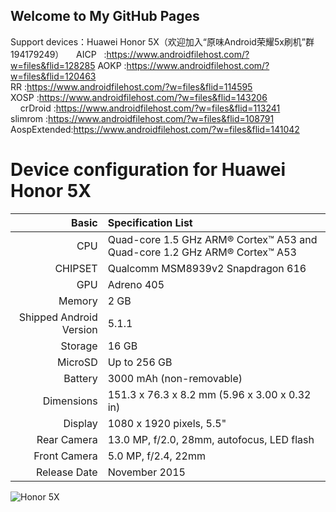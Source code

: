 ## Welcome to My GitHub Pages
Support devices：Huawei Honor 5X（欢迎加入“原味Android荣耀5x刷机”群 194179249）
     AICP    :https://www.androidfilehost.com/?w=files&flid=128285
     AOKP    :https://www.androidfilehost.com/?w=files&flid=120463    
     RR      :https://www.androidfilehost.com/?w=files&flid=114595   
     XOSP    :https://www.androidfilehost.com/?w=files&flid=143206   
     
     crDroid :https://www.androidfilehost.com/?w=files&flid=113241 
     slimrom :https://www.androidfilehost.com/?w=files&flid=108791
     AospExtended:https://www.androidfilehost.com/?w=files&flid=141042

Device configuration for Huawei Honor 5X
========================================

Basic   | Specification List
-------:|:-------------------------
CPU     | Quad-core 1.5 GHz ARM® Cortex™ A53 and Quad-core 1.2 GHz ARM® Cortex™ A53
CHIPSET | Qualcomm MSM8939v2 Snapdragon 616
GPU     | Adreno 405
Memory  | 2 GB
Shipped Android Version | 5.1.1
Storage | 16 GB
MicroSD | Up to 256 GB
Battery | 3000 mAh (non-removable)
Dimensions | 151.3 x 76.3 x 8.2 mm (5.96 x 3.00 x 0.32 in)
Display | 1080 x 1920 pixels, 5.5"
Rear Camera  | 13.0 MP, f/2.0, 28mm, autofocus, LED flash
Front Camera | 5.0 MP, f/2.4, 22mm
Release Date | November 2015

![Honor 5X](http://cdn2.gsmarena.com/vv/pics/huawei/huawei-honor-5x-0.jpg "Honor 5X")
